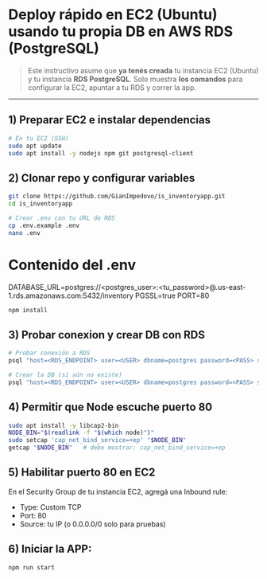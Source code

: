 # Deploy rápido en EC2 (Ubuntu) usando tu propia DB en AWS RDS (PostgreSQL)

> Este instructivo asume que **ya tenés creada** tu instancia EC2 (Ubuntu) y tu instancia **RDS PostgreSQL**. Solo muestra **los comandos** para configurar la EC2, apuntar a tu RDS y correr la app.

---

## 1) Preparar EC2 e instalar dependencias
```bash
# En tu EC2 (SSH)
sudo apt update
sudo apt install -y nodejs npm git postgresql-client
```

## 2) Clonar repo y configurar variables

```bash
git clone https://github.com/GianImpedovo/is_inventoryapp.git
cd is_inventoryapp

# Crear .env con tu URL de RDS
cp .env.example .env
nano .env
```
# Contenido del .env

DATABASE_URL=postgres://<postgres_user>:<tu_password>@<tu-endpoint-rds>.us-east-1.rds.amazonaws.com:5432/inventory
PGSSL=true
PORT=80

```bash
npm install
```

## 3) Probar conexion y crear DB con RDS
```bash
# Probar conexión a RDS
psql "host=<RDS_ENDPOINT> user=<USER> dbname=postgres password=<PASS> sslmode=require" -c "SELECT version();"

# Crear la DB (si aún no existe)
psql "host=<RDS_ENDPOINT> user=<USER> dbname=postgres password=<PASS> sslmode=require" -c "CREATE DATABASE <DBNAME>;"
```

## 4) Permitir que Node escuche puerto 80
```bash
sudo apt install -y libcap2-bin
NODE_BIN="$(readlink -f "$(which node)")"
sudo setcap 'cap_net_bind_service=+ep' "$NODE_BIN"
getcap "$NODE_BIN"   # debe mostrar: cap_net_bind_service=+ep
```

## 5) Habilitar puerto 80 en EC2
En el Security Group de tu instancia EC2, agregá una Inbound rule:
- Type: Custom TCP
- Port: 80
- Source: tu IP (o 0.0.0.0/0 solo para pruebas)

## 6) Iniciar la APP:
```bash
npm run start
```
